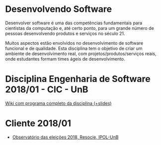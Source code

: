 # Desenvolvendo Software

Desenvolver software é uma das competências fundamentais para cientistas da computação e, até certo ponto, para um grande número de pessoas desenvolvendo produtos e serviços no século 21. 

Muitos aspectos estão envolvidos no desenvolvimento de software funcional e de qualidade. Esta disciplina tem o objetivo de criar um ambiente de desenvolvimento real, com projetos/produtos/serviços reais, onde estudantes formam times ágeis de desenvolvimento. 

# Disciplina Engenharia de Software 2018/01 - CIC - UnB

[Wiki com programa completo da disciplina (+slides)](https://github.com/unb-cic-esw/Desenvolvendo-Software/wiki)

# Cliente 2018/01

* [Observatório das eleições 2018, Resocie, IPOL-UnB](https://resocie.github.io/)
